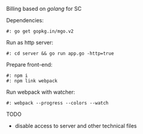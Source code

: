 Billing based on _golang_ for SC

Dependencies:

    #: go get gopkg.in/mgo.v2
    
Run as http server:

    #: cd server && go run app.go -http=true
    
Prepare front-end:
    
    #: npm i
    #: npm link webpack
    
Run webpack with watcher:

    #: webpack --progress --colors --watch
    
TODO
 
 * disable access to server and other technical files